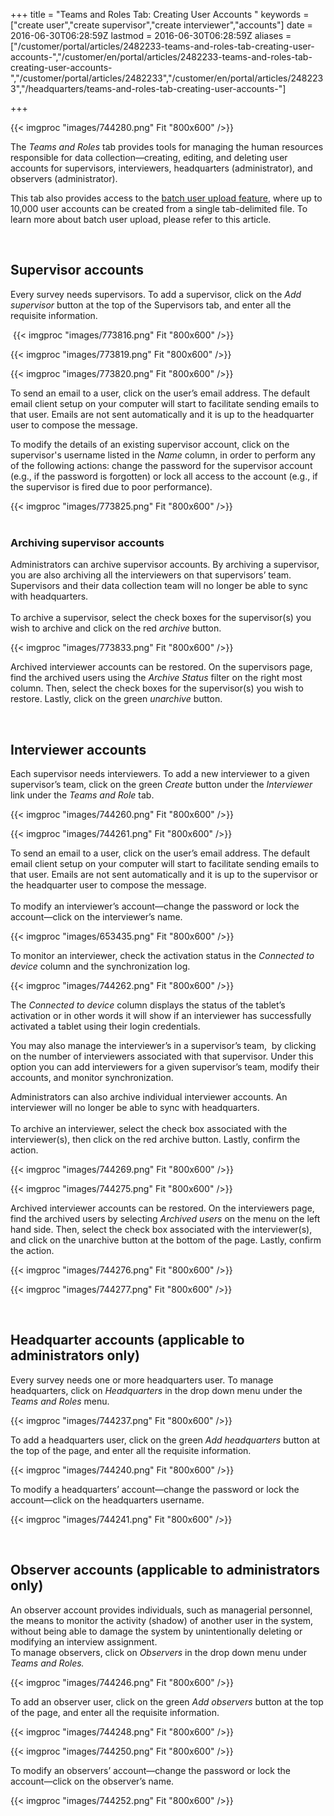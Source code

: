 ﻿+++
title = "Teams and Roles Tab: Creating User Accounts "
keywords = ["create user","create supervisor","create interviewer","accounts"]
date = 2016-06-30T06:28:59Z
lastmod = 2016-06-30T06:28:59Z
aliases = ["/customer/portal/articles/2482233-teams-and-roles-tab-creating-user-accounts-","/customer/en/portal/articles/2482233-teams-and-roles-tab-creating-user-accounts-","/customer/portal/articles/2482233","/customer/en/portal/articles/2482233","/headquarters/teams-and-roles-tab-creating-user-accounts-"]

+++

  
{{< imgproc "images/744280.png" Fit "800x600" />}}  
  
  
The *Teams and Roles* tab provides tools for managing the human
resources responsible for data collection—creating, editing, and
deleting user accounts for supervisors, interviewers, headquarters
(administrator), and observers (administrator).  
  
This tab also provides access to the [batch user upload
feature](/headquarters/batch-user-upload), where up to 10,000 user
accounts can be created from a single tab-delimited file. To learn more
about batch user upload, please refer to this article.  
  
 

Supervisor accounts
-------------------

  
Every survey needs supervisors. To add a supervisor, click on the *Add
supervisor* button at the top of the Supervisors tab, and enter all the
requisite information.  
  
 {{< imgproc "images/773816.png" Fit "800x600" />}}  
  
  
{{< imgproc "images/773819.png" Fit "800x600" />}}  
  
  
{{< imgproc "images/773820.png" Fit "800x600" />}}  
  
To send an email to a user, click on the user’s email address. The
default email client setup on your computer will start to facilitate
sending emails to that user. Emails are not sent automatically and it is
up to the headquarter user to compose the message.  
  
To modify the details of an existing supervisor account, click on the
supervisor's username listed in the *Name* column, in order to perform
any of the following actions: change the password for the supervisor
account (e.g., if the password is forgotten) or lock all access to the
account (e.g., if the supervisor is fired due to poor performance).  
  
{{< imgproc "images/773825.png" Fit "800x600" />}}  
 

### Archiving supervisor accounts

  
Administrators can archive supervisor accounts. By archiving a
supervisor, you are also archiving all the interviewers on that
supervisors’ team. Supervisors and their data collection team will no
longer be able to sync with headquarters.  
   
To archive a supervisor, select the check boxes for the supervisor(s)
you wish to archive and click on the red *archive* button.  
  
{{< imgproc "images/773833.png" Fit "800x600" />}}  
  
Archived interviewer accounts can be restored. On the supervisors page,
find the archived users using the *Archive Status* filter on the right
most column. Then, select the check boxes for the supervisor(s) you wish
to restore. Lastly, click on the green *unarchive* button.   
  
  
 

Interviewer accounts
--------------------

Each supervisor needs interviewers. To add a new interviewer to a given
supervisor’s team, click on the green *Create* button under the
*Interviewer* link under the *Teams and Role* tab.  
  
{{< imgproc "images/744260.png" Fit "800x600" />}}  
  
  
{{< imgproc "images/744261.png" Fit "800x600" />}}  
  
  
To send an email to a user, click on the user’s email address. The
default email client setup on your computer will start to facilitate
sending emails to that user. Emails are not sent automatically and it is
up to the supervisor or the headquarter user to compose the message.  
   
To modify an interviewer’s account—change the password or lock the
account—click on the interviewer’s name.  
  
  
{{< imgproc "images/653435.png" Fit "800x600" />}}  
  
To monitor an interviewer, check the activation status in the *Connected
to device* column and the synchronization log.  
  
{{< imgproc "images/744262.png" Fit "800x600" />}}  
  
The *Connected to device* column displays the status of the tablet’s
activation or in other words it will show if an interviewer has
successfully activated a tablet using their login credentials.  
  
You may also manage the interviewer’s in a supervisor’s team,  by
clicking on the number of interviewers associated with that supervisor.
Under this option you can add interviewers for a given supervisor’s
team, modify their accounts, and monitor synchronization.  
  
  
Administrators can also archive individual interviewer accounts. An
interviewer will no longer be able to sync with headquarters.  
   
To archive an interviewer, select the check box associated with the
interviewer(s), then click on the red archive button. Lastly, confirm
the action.  
  
{{< imgproc "images/744269.png" Fit "800x600" />}}  
  
{{< imgproc "images/744275.png" Fit "800x600" />}}  
  
Archived interviewer accounts can be restored. On the interviewers page,
find the archived users by selecting *Archived users* on the menu on the
left hand side. Then, select the check box associated with the
interviewer(s), and click on the unarchive button at the bottom of the
page. Lastly, confirm the action.   
  
{{< imgproc "images/744276.png" Fit "800x600" />}}  
  
{{< imgproc "images/744277.png" Fit "800x600" />}}  
  
  
 

<span id="hqaccounts"></span>Headquarter accounts (applicable to administrators only) 
--------------------------------------------------------------------------------------

  
Every survey needs one or more headquarters user. To manage
headquarters, click on *Headquarters* in the drop down menu under the
*Teams and Roles* menu.  
  
{{< imgproc "images/744237.png" Fit "800x600" />}}  
  
To add a headquarters user, click on the green *Add headquarters* button
at the top of the page, and enter all the requisite information.  
  
{{< imgproc "images/744240.png" Fit "800x600" />}}  
  
  
To modify a headquarters’ account—change the password or lock the
account—click on the headquarters username.  
  
{{< imgproc "images/744241.png" Fit "800x600" />}}  
  
  
 

<span id="observer"></span>Observer accounts (applicable to administrators only)
--------------------------------------------------------------------------------

  
An observer account provides individuals, such as managerial personnel,
the means to monitor the activity (shadow) of another user in the
system, without being able to damage the system by unintentionally
deleting or modifying an interview assignment.  
To manage observers, click on *Observers* in the drop down menu under
*Teams and Roles.*  
  
{{< imgproc "images/744246.png" Fit "800x600" />}}  
  
  
To add an observer user, click on the green *Add observers* button at
the top of the page, and enter all the requisite information.  
  
{{< imgproc "images/744248.png" Fit "800x600" />}}  
  
  
{{< imgproc "images/744250.png" Fit "800x600" />}}  
  
  
To modify an observers’ account—change the password or lock the
account—click on the observer’s name.  
  
{{< imgproc "images/744252.png" Fit "800x600" />}}
